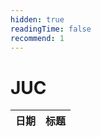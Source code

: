 ```yaml
---
hidden: true
readingTime: false
recommend: 1
---
```

# JUC

| 日期 | 标题                    |
| ---------- | ------------------------- |
